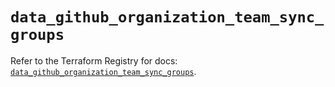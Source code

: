 # `data_github_organization_team_sync_groups`

Refer to the Terraform Registry for docs: [`data_github_organization_team_sync_groups`](https://registry.terraform.io/providers/integrations/github/6.7.0/docs/data-sources/organization_team_sync_groups).
